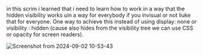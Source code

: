 in this scrim i learned that i need to learn how to work in a way that the hidden visibility works uin a way for everybody if you invisual or not liuke that for everyone.
One way to achieve this instead of using display: none or visibility : hidden (cause also hides from the visibility tree we can use CSS or opacity for screen readers).

![Screenshot from 2024-09-02 10-53-43](https://github.com/user-attachments/assets/9001e866-1d24-407d-a005-83c8380f1c41)
